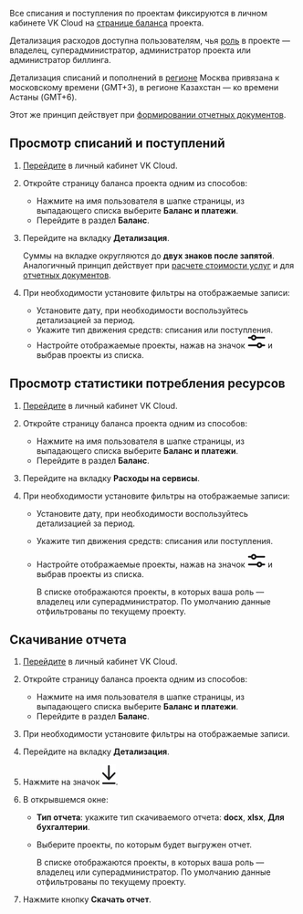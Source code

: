 Все списания и поступления по проектам фиксируются в личном кабинете VK Cloud на [странице баланса](https://msk.cloud.vk.com/app/services/billing) проекта.

Детализация расходов доступна пользователям, чья [роль](/ru/tools-for-using-services/account/concepts/rolesandpermissions) в проекте — владелец, суперадминистратор, администратор проекта или администратор биллинга.

<warn>

Детализация списаний и пополнений в [регионе](/ru/tools-for-using-services/account/concepts/regions) Москва привязана к московскому времени (GMT+3), в регионе Казахстан — ко времени Астаны (GMT+6).

Этот же принцип действует при [формировании отчетных документов](../../concepts/report/).

</warn>

## Просмотр списаний и поступлений

1. [Перейдите](https://msk.cloud.vk.com/app/) в личный кабинет VK Cloud.
1. Откройте страницу баланса проекта одним из способов:

   - Нажмите на имя пользователя в шапке страницы, из выпадающего списка выберите **Баланс и платежи**.
   - Перейдите в раздел **Баланс**.

1. Перейдите на вкладку **Детализация**.

   <warn>

   Суммы на вкладке округляются до **двух знаков после запятой**. Аналогичный принцип действует при [расчете стоимости услуг](../../tariffication/) и для [отчетных документов](../../concepts/report/).

   </warn>

1. При необходимости установите фильтры на отображаемые записи:

   - Установите дату, при необходимости воспользуйтесь детализацией за период.
   - Укажите тип движения средств: списания или поступления.
   - Настройте отображаемые проекты, нажав на значок ![Фильтр](assets/filter_icon.svg "inline") и выбрав проекты из списка.

## Просмотр статистики потребления ресурсов

1. [Перейдите](https://msk.cloud.vk.com/app/) в личный кабинет VK Cloud.
1. Откройте страницу баланса проекта одним из способов:

   - Нажмите на имя пользователя в шапке страницы, из выпадающего списка выберите **Баланс и платежи**.
   - Перейдите в раздел **Баланс**.

1. Перейдите на вкладку **Расходы на сервисы**.
1. При необходимости установите фильтры на отображаемые записи:

   - Установите дату, при необходимости воспользуйтесь детализацией за период.
   - Укажите тип движения средств: списания или поступления.
   - Настройте отображаемые проекты, нажав на значок ![Фильтр](assets/filter_icon.svg "inline") и выбрав проекты из списка.

      В списке отображаются проекты, в которых ваша роль — владелец или суперадминистратор. По умолчанию данные отфильтрованы по текущему проекту.

## Скачивание отчета

1. [Перейдите](https://msk.cloud.vk.com/app/) в личный кабинет VK Cloud.
1. Откройте страницу баланса проекта одним из способов:

   - Нажмите на имя пользователя в шапке страницы, из выпадающего списка выберите **Баланс и платежи**.
   - Перейдите в раздел **Баланс**.

1. При необходимости установите фильтры на отображаемые записи.
1. Перейдите на вкладку **Детализация**.
1. Нажмите на значок ![Скачать](assets/download_icon.svg "inline").
1. В открывшемся окне:

   - **Тип отчета**: укажите тип скачиваемого отчета: **docx**, **xlsx**, **Для бухгалтерии**.
   - Выберите проекты, по которым будет выгружен отчет.

      В списке отображаются проекты, в которых ваша роль — владелец или суперадминистратор. По умолчанию данные отфильтрованы по текущему проекту.

1. Нажмите кнопку **Скачать отчет**.
